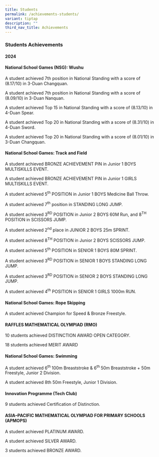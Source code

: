 ```yaml
---
title: Students
permalink: /achievements-students/
variant: tiptap
description: ""
third_nav_title: Achievements
---
```

<h3>Students Achievements</h3>
<h4>2024</h4>
<h4>National School Games (NSG): Wushu</h4>
<p>A student achieved 7th position in National Standing with a score of (8.17/10)
in 3-Duan Changquan.</p>
<p>A student achieved 7th position in National Standing with a score of (8.09/10)
in 3-Duan Nanquan.</p>
<p>A student achieved Top 15 in National Standing with a score of (8.13/10)
in 4-Duan Spear.</p>
<p>A student achieved Top 20 in National Standing with a score of (8.31/10)
in 4-Duan Sword.</p>
<p>A student achieved Top 20 in National Standing with a score of (8.01/10)
in 3-Duan Changquan.</p>
<p></p>
<h4>National School Games: Track and Field</h4>
<p>A student achieved BRONZE ACHIEVEMENT PIN in Junior 1 BOYS MULTISKILLS
EVENT.</p>
<p>A student achieved BRONZE ACHIEVEMENT PIN in Junior 1 GIRLS MULTISKILLS
EVENT.</p>
<p>A student achieved 5<sup>th</sup> POSITION in Junior 1 BOYS Medicine Ball
Throw.</p>
<p>A student achieved 7<sup>th</sup> position in STANDING LONG JUMP.</p>
<p></p>
<p>A student achieved 3<sup>RD</sup> POSITION in Junior 2 BOYS 60M Run, and
8<sup>TH</sup> POSITION in SCISSORS JUMP.</p>
<p>A student achieved 2<sup>nd</sup> place in JUNIOR 2 BOYS 25m SPRINT.</p>
<p>A student achieved 8<sup>TH</sup> POSITION in Junior 2 BOYS SCISSORS JUMP.</p>
<p></p>
<p>A student achieved 5<sup>th</sup> POSITION in SENIOR 1 BOYS 80M SPRINT.</p>
<p>A student achieved 3<sup>RD</sup> POSITION in SENIOR 1 BOYS STANDING LONG
JUMP.</p>
<p>A student achieved 3<sup>RD</sup> POSITION in SENIOR 2 BOYS STANDING LONG
JUMP.</p>
<p>A student achieved 4<sup>th</sup> POSITION in SENIOR 1 GIRLS 1000m RUN.</p>
<h4>National School Games: Rope Skipping</h4>
<p>A student achieved Champion for Speed &amp; Bronze Freestyle.</p>
<h4>RAFFLES MATHEMATICAL OLYMPIAD&nbsp;(RMO)</h4>
<p>10 students achieved DISTINCTION AWARD OPEN CATEGORY.</p>
<p>18 students achieved MERIT AWARD</p>
<h4>National School Games: Swimming</h4>
<p>A student achieved 6<sup>th </sup>100m Breaststroke &amp; 6<sup>th </sup>50m
Breaststroke + 50m Freestyle, Junior 2 Division.</p>
<p>A student achieved 8th 50m Freestyle, Junior 1 Division.</p>
<h4>Innovation Programme (Tech Club)</h4>
<p>9 students achieved Certification of Distinction.</p>
<h4>ASIA–PACIFIC MATHEMATICAL OLYMPIAD FOR PRIMARY SCHOOLS (APMOPS)</h4>
<p>A student achieved PLATINUM AWARD.</p>
<p>A student achieved SILVER AWARD.</p>
<p>3 students achieved BRONZE AWARD.</p>
<p></p>